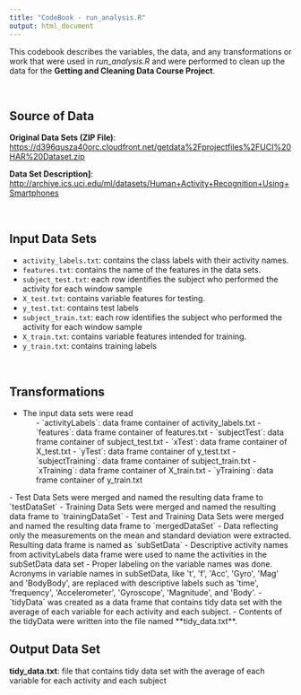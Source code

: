 ```yaml
---
title: "CodeBook - run_analysis.R"
output: html_document
---
```


This codebook describes the variables, the data, and any transformations or work that were used in *run_analysis.R* and were performed to clean up the data for the **Getting and Cleaning Data Course Project**.

<br/>

## Source of Data

**Original Data Sets (ZIP File)**: https://d396qusza40orc.cloudfront.net/getdata%2Fprojectfiles%2FUCI%20HAR%20Dataset.zip

**Data Set Description]**: http://archive.ics.uci.edu/ml/datasets/Human+Activity+Recognition+Using+Smartphones

<br/>

## Input Data Sets

- `activity_labels.txt`: contains the class labels with their activity names.
- `features.txt`: contains the name of the features in the data sets.
- `subject_test.txt`: each row identifies the subject who performed the activity for each window sample
- `X_test.txt`: contains variable features for testing.
- `y_test.txt`: contains test labels
- `subject_train.txt`: each row identifies the subject who performed the activity for each window sample
- `X_train.txt`: contains variable features intended for training.
- `y_train.txt`: contains training labels

<br/>

## Transformations
- The input data sets were read
    <ul>
      - `activityLabels`: data frame container of activity_labels.txt
      - `features`: data frame container of features.txt
      - `subjectTest`: data frame container of subject_test.txt
      - `xTest`: data frame container of X_test.txt
      - `yTest`: data frame container of y_test.txt
      - `subjectTraining`: data frame container of subject_train.txt
      - `xTraining`: data frame container of X_train.txt
      - `yTraining`: data frame container of y_train.txt
  </li>
</ul>
- Test Data Sets were merged and named the resulting data frame to `testDataSet`
- Training Data Sets were merged and named the resulting data frame to `trainingDataSet`
- Test and Training Data Sets were merged and named the resulting data frame to `mergedDataSet`
- Data reflecting only the measurements on the mean and standard deviation were extracted. Resulting data frame is named as `subSetData`
- Descriptive activity names from activityLabels data frame were used to name the activities in the subSetData data set
- Proper labeling on the variable names was done. Acronyms in variable names in subSetData, like 't', 'f', 'Acc', 'Gyro', 'Mag' and 'BodyBody', are replaced with descriptive labels such as 'time', 'frequency', 'Accelerometer', 'Gyroscope', 'Magnitude', and 'Body'.
- `tidyData` was created as a data frame that contains tidy data set with the average of each variable for each activity and each subject.
- Contents of the tidyData were written into the file named **tidy_data.txt**.


<br/>

## Output Data Set
**tidy_data.txt**: file that contains tidy data set with the average of each variable for each activity and each subject